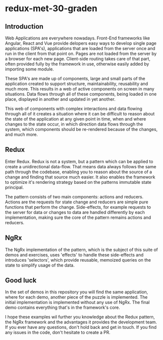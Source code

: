 # redux-met-30-graden

## Introduction
Web Applications are everywhere nowadays. Front-End frameworks like Angular, React and Vue provide delopers easy ways to develop single page applications (SPA's), applications that are loaded from the server once and run in the client from that point on. Pages are not loaded from the server by a browser for each new page. Client-side routing takes care of that part, often provided fully by the framework in use, otherwise easily added by importing some module.

These SPA's are made up of components, large and small parts of the application created to support structure, maintainability, reusability and much more. This results in a web of active components on screen in many situations. Data flows through all of these components, being loaded in one place, displayed in another and updated in yet another.

This web of components with complex interactions and data flowing through all of it creates a situation where it can be difficult to reason about the state of the application at any given point in time, when and where changes to the state occur, in which direction data flows through the system, which components should be re-rendered because of the changes, and much more.

## Redux

Enter Redux. Redux is not a system, but a pattern which can be applied to create a unidirectional data-flow. That means data always follows the same path through the codebase, enabling you to reason about the source of a change and finding that source much easier. It also enables the framework to optimize it's rendering strategy based on the patterns immutable state principal.

The pattern consists of two main components: actions and reducers. Actions are the requests for state change and reducers are simple pure functions that perform the change. Side-effects, for example requests to the server for data or changes to data are handled differently by each implementation, making sure the core of the pattern remains actions and reducers.

## NgRx

The NgRx implementation of the pattern, which is the subject of this suite of demos and exercises, uses 'effects' to handle these side-effects and introduces 'selectors', which provide reusable, memoized queries on the state to simplify usage of the data.

## Good luck

In the set of demos in this repository you will find the same application, where for each demo, another piece of the puzzle is implemented. The initial implementation is implemented without any use of NgRx. The final demo contains everything that's in the framework's core.

I hope these examples wil further you knowledge about the Redux pattern, the NgRx framework and the advantages it provides the development team. If you ever have any questions, don't hold back and get in touch. If you find any issues in the code, don't hesitate to create a PR.